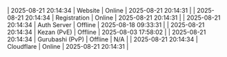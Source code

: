 | 2025-08-21 20:14:34 | Website | Online | 2025-08-21 20:14:31 |
| 2025-08-21 20:14:34 | Registration | Online | 2025-08-21 20:14:31 |
| 2025-08-21 20:14:34 | Auth Server | Offline | 2025-08-18 09:33:31 |
| 2025-08-21 20:14:34 | Kezan (PvE) | Offline | 2025-08-03 17:58:02 |
| 2025-08-21 20:14:34 | Gurubashi (PvP) | Offline | N/A |
| 2025-08-21 20:14:34 | Cloudflare | Online | 2025-08-21 20:14:31 |
